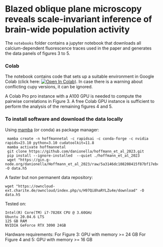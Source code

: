 # Blazed oblique plane microscopy reveals scale-invariant inference of brain-wide population activity


The `notebooks` folder contains a jupyter notebook that downloads all calcium-dependent fluorescence traces used in the paper and generates the data panels of figures 3 to 5. 


### Colab
The notebook contains code that sets up a suitable environment in Google Colab (click here: [![Open In Colab](https://colab.research.google.com/assets/colab-badge.svg)](https://colab.research.google.com/github/danionella/hoffmann_et_al_2023/blob/main/notebooks/generate_figures.ipynb)). In case there is a warning about conflicting cupy versions, it can be ignored. 

A Colab Pro pro instance with a A100 GPU is needed to compute the pairwise correlations in Figure 3. A free Colab GPU instance is sufficient to perform the analysis of the remaining figures 4 and 5.


### To install software and download the data locally

Using [mamba](https://github.com/conda-forge/miniforge#mambaforge) (or conda) as package manager:
```
 mamba create -n hoffmannetal -c rapidsai -c conda-forge -c nvidia rapids=23.10 python=3.10 cudatoolkit=11.8
 mamba activate hoffmannetal 
 git clone https://github.com/danionella/hoffmann_et_al_2023.git
 pip install --ignore-installed  --quiet ./hoffmann_et_al_2023
 wget "https://gin.g-node.org/danionella/Hoffmann_et_al_2023/raw/5a3146dc108208415f87bf17ebce37d566b28208/20230611_export_3.h5" -O data.h5
```

A faster but non permanent data repository:
```
wget "https://owncloud-ext.charite.de/owncloud/index.php/s/H97Qi8haRYLZu4e/download" -O data.h5
```

Tested on:

```
Intel(R) Core(TM) i7-7820X CPU @ 3.60GHz
Ubuntu 20.04.6 LTS
125 GB RAM
NVIDIA GeForce RTX 3090 24GB
```



Hardware requirements: 
  For Figure 3: GPU with memory >= 24 GB
  For Figure 4 and 5: GPU with memory >= 16 GB

